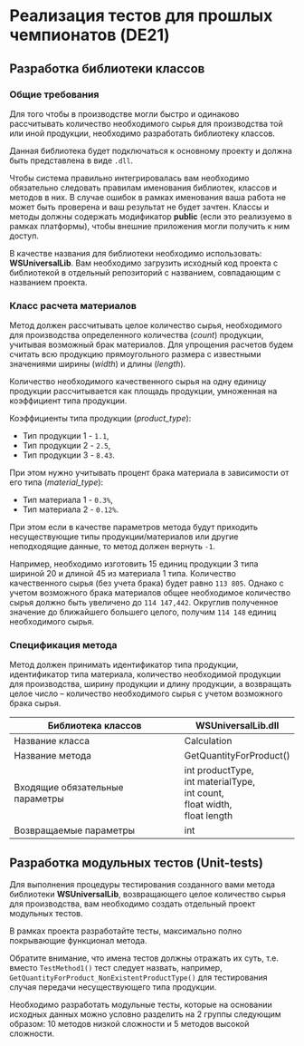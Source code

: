 # Реализация тестов для прошлых чемпионатов (DE21)

## Разработка библиотеки классов

### Общие требования

Для того чтобы в производстве могли быстро и одинаково рассчитывать количество необходимого сырья для производства той или иной продукции, необходимо разработать библиотеку классов.

Данная библиотека будет подключаться к основному проекту и должна быть представлена в виде `.dll`.

Чтобы система правильно интегрировалась вам необходимо обязательно следовать правилам именования библиотек, классов и методов в них. В случае ошибок в рамках именования ваша работа не может быть проверена и ваш результат не будет зачтен. Классы и методы должны содержать модификатор **public** (если это реализуемо в рамках платформы), чтобы внешние приложения могли получить к ним доступ.

В качестве названия для библиотеки необходимо использовать: **WSUniversalLib**. Вам необходимо загрузить исходный код проекта с библиотекой в отдельный репозиторий с названием, совпадающим с названием проекта.

### Класс расчета материалов

Метод должен рассчитывать целое количество сырья, необходимого для производства определенного количества (*count*) продукции, учитывая возможный брак материалов. Для упрощения расчетов будем считать всю продукцию прямоугольного размера с известными значениями ширины (*width*) и длины (*length*).

Количество необходимого качественного сырья на одну единицу продукции рассчитывается как площадь продукции, умноженная на коэффициент типа продукции.

Коэффициенты типа продукции (*product_type*):

* Тип продукции 1 - `1.1`,
* Тип продукции 2 - `2.5`,
* Тип продукции 3 - `8.43`.

При этом нужно учитывать процент брака материала в зависимости от его типа (*material_type*):

* Тип материала 1 - `0.3%`,
* Тип материала 2 - `0.12%`.

При этом если в качестве параметров метода будут приходить несуществующие типы продукции/материалов или другие неподходящие данные, то метод должен вернуть `-1`.


Например, необходимо изготовить 15 единиц продукции 3 типа шириной 20 и длиной 45 из материала 1 типа. Количество качественного сырья (без учета брака) будет равно `113 805`. Однако с учетом возможного брака материалов общее необходимое количество сырья должно быть увеличено до `114 147,442`. Округлив полученное значение до ближайшего большего целого, получим `114 148` единиц необходимого сырья.

### Спецификация метода

Метод должен принимать идентификатор типа продукции, идентификатор типа материала, количество необходимой продукции для производства, ширину продукции и длину продукции, а возвращать целое число – количество необходимого сырья с учетом возможного брака сырья.

Библиотека классов | WSUniversalLib.dll
-------------------|------------------
Название класса    | Calculation
Название метода    | GetQuantityForProduct()
Входящие обязательные параметры | int productType,<br/> int materialType,<br/>int count,<br/>float width,<br/>float length
Возвращаемые параметры | int

## Разработка модульных тестов (Unit-tests)

Для выполнения процедуры тестирования созданного вами метода библиотеки **WSUniversalLib**, возвращающего целое количество сырья для производства, вам необходимо создать отдельный проект модульных тестов.

В рамках проекта разработайте тесты, максимально полно покрывающие функционал метода.

Обратите внимание, что имена тестов должны отражать их суть, т.е. вместо `TestMethod1()` тест следует назвать, например, `GetQuantityForProduct_NonExistentProductType()` для тестирования случая передачи несуществующего типа продукции.

Необходимо разработать модульные тесты, которые на основании исходных данных можно условно разделить на 2 группы следующим образом: 10 методов низкой сложности и 5 методов высокой сложности.
